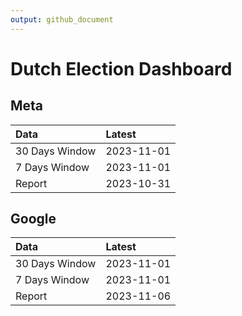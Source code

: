 ```yaml
---
output: github_document
---
```


# Dutch Election Dashboard



## Meta


|Data           |Latest     |
|:--------------|:----------|
|30 Days Window |2023-11-01 |
|7 Days Window  |2023-11-01 |
|Report         |2023-10-31 |

## Google


|Data           |Latest     |
|:--------------|:----------|
|30 Days Window |2023-11-01 |
|7 Days Window  |2023-11-01 |
|Report         |2023-11-06 |
